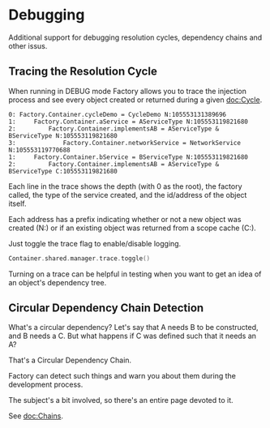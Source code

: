 # Debugging

Additional support for debugging resolution cycles, dependency chains and other issus.

## Tracing the Resolution Cycle

When running in DEBUG mode Factory allows you to trace the injection process and see every object created or returned during a given <doc:Cycle>.
```
0: Factory.Container.cycleDemo = CycleDemo N:105553131389696
1:     Factory.Container.aService = AServiceType N:105553119821680
2:         Factory.Container.implementsAB = AServiceType & BServiceType N:105553119821680
3:             Factory.Container.networkService = NetworkService N:105553119770688
1:     Factory.Container.bService = BServiceType N:105553119821680
2:         Factory.Container.implementsAB = AServiceType & BServiceType C:105553119821680
```
Each line in the trace shows the depth (with 0 as the root), the factory called, the type of the service created, and the id/address of the object itself. 

Each address has a prefix indicating whether or not a new object was created (N:) or if an existing object was returned from a scope cache (C:).

Just toggle the trace flag to enable/disable logging.
```swift
Container.shared.manager.trace.toggle()
```
Turning on a trace can be helpful in testing when you want to get an idea of an object's dependency tree. 

## Circular Dependency Chain Detection

What's a circular dependency? Let's say that A needs B to be constructed, and B needs a C. But what happens if C was defined such that it needs an A? 

That's a Circular Dependency Chain.

Factory can detect such things and warn you about them during the development process. 

The subject's a bit involved, so there's an entire page devoted to it.

See <doc:Chains>.
